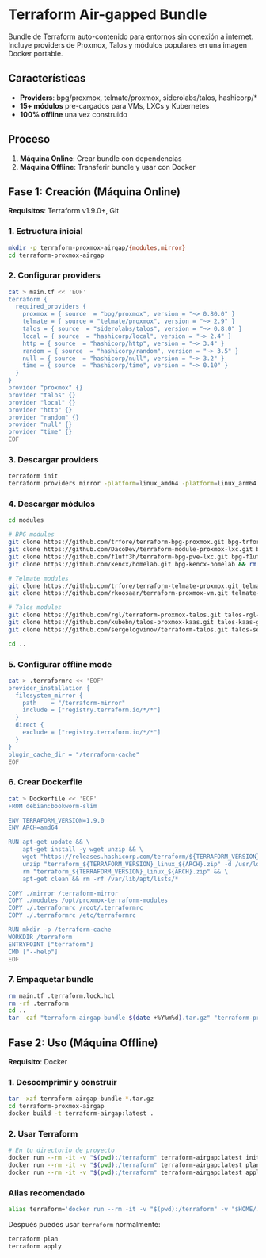 # Terraform Air-gapped Bundle

Bundle de Terraform auto-contenido para entornos sin conexión a internet. Incluye providers de Proxmox, Talos y módulos populares en una imagen Docker portable.

## Características

- **Providers**: bpg/proxmox, telmate/proxmox, siderolabs/talos, hashicorp/*
- **15+ módulos** pre-cargados para VMs, LXCs y Kubernetes
- **100% offline** una vez construido

## Proceso

1. **Máquina Online**: Crear bundle con dependencias
2. **Máquina Offline**: Transferir bundle y usar con Docker

## Fase 1: Creación (Máquina Online)

**Requisitos**: Terraform v1.9.0+, Git

### 1. Estructura inicial

```bash
mkdir -p terraform-proxmox-airgap/{modules,mirror}
cd terraform-proxmox-airgap
```

### 2. Configurar providers

```bash
cat > main.tf << 'EOF'
terraform {
  required_providers {
    proxmox = { source  = "bpg/proxmox", version = "~> 0.80.0" }
    telmate = { source = "telmate/proxmox", version = "~> 2.9" }
    talos = { source  = "siderolabs/talos", version = "~> 0.8.0" }
    local = { source  = "hashicorp/local", version = "~> 2.4" }
    http = { source  = "hashicorp/http", version = "~> 3.4" }
    random = { source  = "hashicorp/random", version = "~> 3.5" }
    null = { source  = "hashicorp/null", version = "~> 3.2" }
    time = { source  = "hashicorp/time", version = "~> 0.10" }
  }
}
provider "proxmox" {}
provider "talos" {}
provider "local" {}
provider "http" {}
provider "random" {}
provider "null" {}
provider "time" {}
EOF
```

### 3. Descargar providers

```bash
terraform init
terraform providers mirror -platform=linux_amd64 -platform=linux_arm64 ./mirror
```

### 4. Descargar módulos

```bash
cd modules

# BPG modules
git clone https://github.com/trfore/terraform-bpg-proxmox.git bpg-trfore && rm -rf bpg-trfore/.git
git clone https://github.com/DacoDev/terraform-module-proxmox-lxc.git bpg-lxc-daco && rm -rf bpg-lxc-daco/.git
git clone https://github.com/f1uff3h/terraform-bpg-pve-lxc.git bpg-f1uff3h-lxc && rm -rf bpg-f1uff3h-lxc/.git
git clone https://github.com/kencx/homelab.git bpg-kencx-homelab && rm -rf bpg-kencx-homelab/.git

# Telmate modules
git clone https://github.com/trfore/terraform-telmate-proxmox.git telmate-trfore && (cd telmate-trfore && git checkout v3 && rm -rf .git)
git clone https://github.com/rkoosaar/terraform-proxmox-vm.git telmate-rkoosaar-vm && (cd telmate-rkoosaar-vm && rm -rf .git)

# Talos modules
git clone https://github.com/rgl/terraform-proxmox-talos.git talos-rgl-complete && rm -rf talos-rgl-complete/.git
git clone https://github.com/kubebn/talos-proxmox-kaas.git talos-kaas-gitops && rm -rf talos-kaas-gitops/.git
git clone https://github.com/sergelogvinov/terraform-talos.git talos-sergei-multicloud && rm -rf talos-sergei-multicloud/.git

cd ..
```

### 5. Configurar offline mode

```bash
cat > .terraformrc << 'EOF'
provider_installation {
  filesystem_mirror {
    path    = "/terraform-mirror"
    include = ["registry.terraform.io/*/*"]
  }
  direct {
    exclude = ["registry.terraform.io/*/*"]
  }
}
plugin_cache_dir = "/terraform-cache"
EOF
```

### 6. Crear Dockerfile

```bash
cat > Dockerfile << 'EOF'
FROM debian:bookworm-slim

ENV TERRAFORM_VERSION=1.9.0
ENV ARCH=amd64

RUN apt-get update && \
    apt-get install -y wget unzip && \
    wget "https://releases.hashicorp.com/terraform/${TERRAFORM_VERSION}/terraform_${TERRAFORM_VERSION}_linux_${ARCH}.zip" && \
    unzip "terraform_${TERRAFORM_VERSION}_linux_${ARCH}.zip" -d /usr/local/bin && \
    rm "terraform_${TERRAFORM_VERSION}_linux_${ARCH}.zip" && \
    apt-get clean && rm -rf /var/lib/apt/lists/*

COPY ./mirror /terraform-mirror
COPY ./modules /opt/proxmox-terraform-modules
COPY ./.terraformrc /root/.terraformrc
COPY ./.terraformrc /etc/terraformrc

RUN mkdir -p /terraform-cache
WORKDIR /terraform
ENTRYPOINT ["terraform"]
CMD ["--help"]
EOF
```

### 7. Empaquetar bundle

```bash
rm main.tf .terraform.lock.hcl
rm -rf .terraform
cd ..
tar -czf "terraform-airgap-bundle-$(date +%Y%m%d).tar.gz" "terraform-proxmox-airgap/"
```

## Fase 2: Uso (Máquina Offline)

**Requisito**: Docker

### 1. Descomprimir y construir

```bash
tar -xzf terraform-airgap-bundle-*.tar.gz
cd terraform-proxmox-airgap
docker build -t terraform-airgap:latest .
```

### 2. Usar Terraform

```bash
# En tu directorio de proyecto
docker run --rm -it -v "$(pwd):/terraform" terraform-airgap:latest init
docker run --rm -it -v "$(pwd):/terraform" terraform-airgap:latest plan
docker run --rm -it -v "$(pwd):/terraform" terraform-airgap:latest apply
```

### Alias recomendado

```bash
alias terraform='docker run --rm -it -v "$(pwd):/terraform" -v "$HOME/.ssh:/root/.ssh:ro" terraform-airgap:latest'
```

Después puedes usar `terraform` normalmente:
```bash
terraform plan
terraform apply
```
